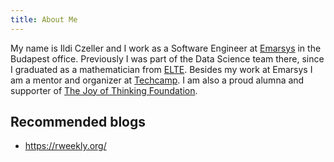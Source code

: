 ```yaml
---
title: About Me
---
```




My name is Ildi Czeller and I work as a Software Engineer at [Emarsys](https://emarsys.com/) in the Budapest office. Previously I was part of the Data Science team there, since I graduated as a mathematician from [ELTE](https://www.elte.hu/en/). Besides my work at Emarsys I am a mentor and organizer at [Techcamp](http://techtabor.agondolkodasorome.hu/). I am also a proud alumna and supporter of [The Joy of Thinking Foundation](http://agondolkodasorome.hu/en/).


## Recommended blogs

* https://rweekly.org/
